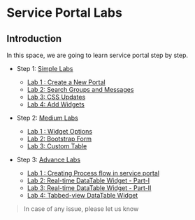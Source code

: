 # Service Portal Labs
## Introduction
In this space, we are going to learn service portal step by step. 
+ Step 1: [Simple Labs](Simple%20Labs)
  - [Lab 1 : Create a New Portal](Simple%20Labs/Lab1.md)
  - [Lab 2: Search Groups and Messages](Simple%20Labs/Lab2.md)
  - [Lab 3: CSS Updates](Simple%20Labs/Lab3.md)
  - [Lab 4: Add Widgets](Simple%20Labs/Lab4.md)

+ Step 2: [Medium Labs](Medium%20Labs)
  - [Lab 1 : Widget Options](Medium%20Labs/Lab1%20%3A%20Widget%20Options.md)
  - [Lab 2: Bootstrap Form](Medium%20Labs/Lab2.md)
  - [Lab 3: Custom Table](Medium%20Labs/Lab3.md)
  
+ Step 3: [Advance Labs](Advance%20Labs)
  - [Lab 1 : Creating Process flow in service portal](Advance%20Labs/Creating%20Process%20Flow.md)
  - [Lab 2: Real-time DataTable Widget - Part-I](Advance%20Labs/Real_Time_DataTable_Part_1.md)
  - [Lab 3: Real-time DataTable Widget - Part-II](Advance%20Labs/Real%20Time%20DataTable%20-%20Part%202.md)
  - [Lab 4: Tabbed-view DataTable Widget](Advance%20Labs/Tabbed_grouped_DataList.md)




> In case of any issue, please let us know
